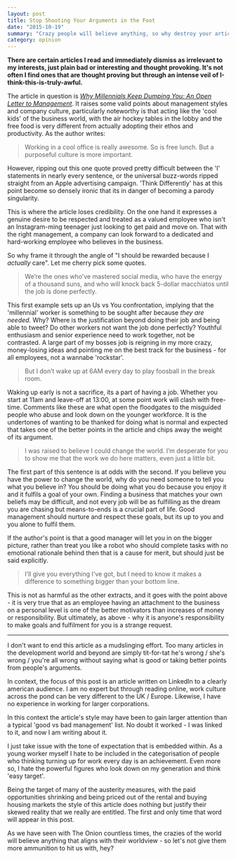 ```yaml
---
layout: post
title: Stop Shooting Your Arguments in the Foot
date: "2015-10-19"
summary: "Crazy people will believe anything, so why destroy your article by justifying them?"
category: opinion
---
```


**There are certain articles I read and immediately dismiss as irrelevant to my interests, just plain bad or interesting and thought provoking. It's not often I find ones that are thought proving but through an intense veil of I-think-this-is-truly-awful.**

The article in question is *[Why Millennials Keep Dumping You: An Open Letter to Management](https://www.linkedin.com/pulse/why-millennials-keep-dumping-you-open-letter-lisa-earle-mcleod)*. It raises some valid points about management styles and company culture, particularly noteworthy is that acting like the 'cool kids' of the business world, with the air hockey tables in the lobby and the free food is very different from actually adopting their ethos and productivity. As the author writes:

> Working in a cool office is really awesome. So is free lunch. But a purposeful culture is more important.

However, ripping out this one quote proved pretty difficult between the 'I' statements in nearly every sentence, or the universal buzz-words ripped straight from an Apple advertising campaign. 'Think Differently' has at this point become so densely ironic that its in danger of becoming a parody singularity.

This is where the article loses credibility. On the one hand it expresses a genuine desire to be respected and treated as a valued employee who isn't an Instagram-ming teenager just looking to get paid and move on. That with the right management, a company can look forward to a dedicated and hard-working employee who believes in the business. 

So why frame it through the angle of "I should be rewarded because I *actually* care". Let me cherry pick some quotes.

> We’re the ones who’ve mastered social media, who have the energy of a thousand suns, and who will knock back 5-dollar macchiatos until the job is done perfectly.

This first example sets up an Us vs You confrontation, implying that the 'millennial' worker is something to be sought after because *they are needed.* Why? Where is the justification beyond doing their job and being able to tweet? Do other workers not want the job done perfectly? Youthful enthusiasm and senior experience need to work together, not be contrasted. A large part of my bosses job is reigning in my more crazy, money-losing ideas and pointing me on the best track for the business - for all employees, not a wannabe 'rockstar'. 

> But I don’t wake up at 6AM every day to play foosball in the break room.

Waking up early is not a sacrifice, its a part of having a job. Whether you start at 11am and leave-off at 13:00, at some point work will clash with free-time. Comments like these are what open the floodgates to the misguided people who abuse and look down on the younger workforce. It is the undertones of wanting to be thanked for doing what is normal and expected that takes one of the better points in the article and chips away the weight of its argument.

> I was raised to believe I could change the world. I’m desperate for you to show me that the work we do here matters, even just a little bit.

The first part of this sentence is at odds with the second. If you believe you have the power to change the world, why do you need someone to tell you what you believe in? You should be doing what you do because you enjoy it and it fulfils a goal of your own. Finding a business that matches your own beliefs may be difficult, and not every job will be as fulfilling as the dream you are chasing but means-to-ends is a crucial part of life. Good management should nurture and respect these goals, but its up to you and you alone to fulfil them.

If the author's point is that a good manager will let you in on the bigger picture, rather than treat you like a robot who should complete tasks with no emotional rationale behind then that is a cause for merit, but should just be said explicitly.

> I’ll give you everything I’ve got, but I need to know it makes a difference to something bigger than your bottom line.

This is not as harmful as the other extracts, and it goes with the point above - it is very true that as an employee having an attachment to the business on a personal level is one of the better motivators than increases of money or responsibility. But ultimately, as above - why it is anyone's responsibility to make goals and fulfilment for you is a strange request.

---

I don't want to end this article as a mudslinging effort. Too many articles in the development world and beyond are simply tit-for-tat he's wrong / she's wrong / you're all wrong without saying what is good or taking better points from people's arguments.

In context, the focus of this post is an article written on LinkedIn to a clearly american audience. I am no expert but through reading online, work culture across the pond can be very different to the UK / Europe. Likewise, I have no experience in working for larger corporations. 

In this context the article's style may have been to gain larger attention than a typical 'good vs bad management' list. No doubt it worked - I was linked to it, and now I am writing about it.

I just take issue with the tone of expectation that is embedded within. As a young worker myself I hate to be included in the categorisation of people who thinking turning up for work every day is an achievement. Even more so, I hate the powerful figures who look down on my generation and think 'easy target'. 

Being the target of many of the austerity measures, with the paid opportunities shrinking and being priced out of the rental and buying housing markets the style of this article does nothing but justify their skewed reality that we really are entitled. The first and only time that word will appear in this post.

As we have seen with The Onion countless times, the crazies of the world will believe anything that aligns with their worldview - so let's not give them more ammunition to hit us with, hey?

